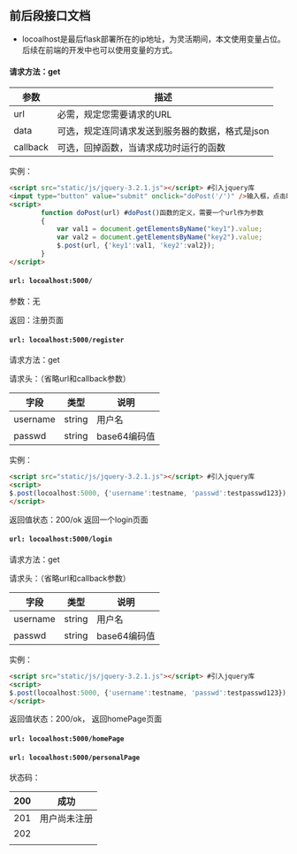 ##  前后段接口文档

+ locoalhost是最后flask部署所在的ip地址，为灵活期间，本文使用变量占位。后续在前端的开发中也可以使用变量的方式。

#### 请求方法：get

| 参数     | 描述                                             |
| -------- | ------------------------------------------------ |
| url      | 必需，规定您需要请求的URL                        |
| data     | 可选，规定连同请求发送到服务器的数据，格式是json |
| callback | 可选，回掉函数，当请求成功时运行的函数           |

实例：

```html
<script src="static/js/jquery-3.2.1.js"></script> #引入jquery库
<input type="button" value="submit" onclick="doPost('/')" />输入框，点击时执行doPost()函数
<script>
		function doPost(url) #doPost()函数的定义，需要一个url作为参数
		{
			var val1 = document.getElementsByName("key1").value;
			var val2 = document.getElementsByName("key2").value;
			$.post(url, {'key1':val1, 'key2':val2});
		}
</script>
```

#### `url: locoalhost:5000/`

参数：无

返回：注册页面

#### `url: locoalhost:5000/register`

请求方法：get

请求头：（省略url和callback参数）

| 字段     | 类型   | 说明         |
| -------- | ------ | ------------ |
| username | string | 用户名       |
| passwd   | string | base64编码值 |

实例：

```html
<script src="static/js/jquery-3.2.1.js"></script> #引入jquery库
<script>
$.post(locoalhost:5000, {'username':testname, 'passwd':testpasswd123});
</script>
```

返回值状态：200/ok 返回一个login页面

#### `url: locoalhost:5000/login`

请求方法：get

请求头：（省略url和callback参数）

| 字段     | 类型   | 说明         |
| -------- | ------ | ------------ |
| username | string | 用户名       |
| passwd   | string | base64编码值 |

实例：

```html
<script src="static/js/jquery-3.2.1.js"></script> #引入jquery库
<script>
$.post(locoalhost:5000, {'username':testname, 'passwd':testpasswd123});
</script>
```

返回值状态：200/ok， 返回homePage页面

#### `url: locoalhost:5000/homePage`



#### `url: locoalhost:5000/personalPage`





状态码：

| 200  | 成功         |
| ---- | ------------ |
| 201  | 用户尚未注册 |
| 202  |              |
|      |              |

